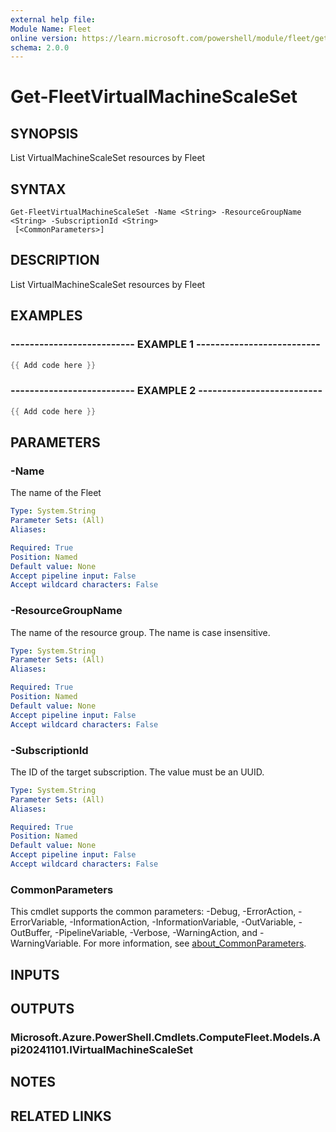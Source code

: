 ```yaml
---
external help file:
Module Name: Fleet
online version: https://learn.microsoft.com/powershell/module/fleet/get-fleetvirtualmachinescaleset
schema: 2.0.0
---
```


# Get-FleetVirtualMachineScaleSet

## SYNOPSIS
List VirtualMachineScaleSet resources by Fleet

## SYNTAX

```
Get-FleetVirtualMachineScaleSet -Name <String> -ResourceGroupName <String> -SubscriptionId <String>
 [<CommonParameters>]
```

## DESCRIPTION
List VirtualMachineScaleSet resources by Fleet

## EXAMPLES

### -------------------------- EXAMPLE 1 --------------------------
```powershell
{{ Add code here }}
```



### -------------------------- EXAMPLE 2 --------------------------
```powershell
{{ Add code here }}
```



## PARAMETERS

### -Name
The name of the Fleet

```yaml
Type: System.String
Parameter Sets: (All)
Aliases:

Required: True
Position: Named
Default value: None
Accept pipeline input: False
Accept wildcard characters: False
```

### -ResourceGroupName
The name of the resource group.
The name is case insensitive.

```yaml
Type: System.String
Parameter Sets: (All)
Aliases:

Required: True
Position: Named
Default value: None
Accept pipeline input: False
Accept wildcard characters: False
```

### -SubscriptionId
The ID of the target subscription.
The value must be an UUID.

```yaml
Type: System.String
Parameter Sets: (All)
Aliases:

Required: True
Position: Named
Default value: None
Accept pipeline input: False
Accept wildcard characters: False
```

### CommonParameters
This cmdlet supports the common parameters: -Debug, -ErrorAction, -ErrorVariable, -InformationAction, -InformationVariable, -OutVariable, -OutBuffer, -PipelineVariable, -Verbose, -WarningAction, and -WarningVariable. For more information, see [about_CommonParameters](http://go.microsoft.com/fwlink/?LinkID=113216).

## INPUTS

## OUTPUTS

### Microsoft.Azure.PowerShell.Cmdlets.ComputeFleet.Models.Api20241101.IVirtualMachineScaleSet

## NOTES

## RELATED LINKS

